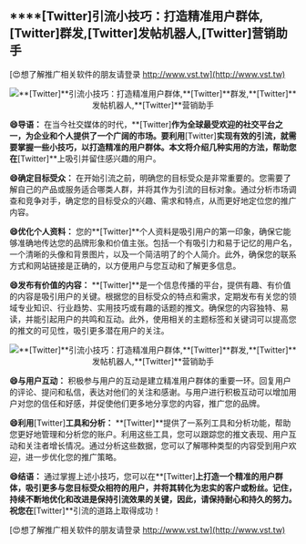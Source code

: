 ## ****[Twitter]**引流小技巧：打造精准用户群体,**[Twitter]**群发,**[Twitter]**发帖机器人,**[Twitter]**营销助手**

[😍想了解推广相关软件的朋友请登录 http://www.vst.tw](http://www.vst.tw)

 <center><img src="https://vst.tw/MP4/tuiguang/png/7.png" alt="**[Twitter]**引流小技巧：打造精准用户群体,**[Twitter]**群发,**[Twitter]**发帖机器人,**[Twitter]**营销助手"></center>

**😄导语：**
在当今社交媒体的时代，**[Twitter]**作为全球最受欢迎的社交平台之一，为企业和个人提供了一个广阔的市场。要利用**[Twitter]**实现有效的引流，就需要掌握一些小技巧，以打造精准的用户群体。本文将介绍几种实用的方法，帮助您在**[Twitter]**上吸引并留住感兴趣的用户。

**😄确定目标受众：**
在开始引流之前，明确您的目标受众是非常重要的。您需要了解自己的产品或服务适合哪类人群，并将其作为引流的目标对象。通过分析市场调查和竞争对手，确定您的目标受众的兴趣、需求和特点，从而更好地定位您的推广内容。

**😄优化个人资料：**
您的**[Twitter]**个人资料是吸引用户的第一印象，确保它能够准确地传达您的品牌形象和价值主张。包括一个有吸引力和易于记忆的用户名，一个清晰的头像和背景图片，以及一个简洁明了的个人简介。此外，确保您的联系方式和网站链接是正确的，以方便用户与您互动和了解更多信息。

**😄发布有价值的内容：**
**[Twitter]**是一个信息传播的平台，提供有趣、有价值的内容是吸引用户的关键。根据您的目标受众的特点和需求，定期发布有关您的领域专业知识、行业趋势、实用技巧或有趣的话题的推文。确保您的内容独特、易读，并能引起用户的共鸣和互动。此外，使用相关的主题标签和关键词可以提高您的推文的可见性，吸引更多潜在用户的关注。

 <center><img src="https://vst.tw/MP4/tuiguang/png/6.png" alt="**[Twitter]**引流小技巧：打造精准用户群体,**[Twitter]**群发,**[Twitter]**发帖机器人,**[Twitter]**营销助手"></center>

**😄与用户互动：**
积极参与用户的互动是建立精准用户群体的重要一环。回复用户的评论、提问和私信，表达对他们的关注和感谢。与用户进行积极互动可以增加用户对您的信任和好感，并促使他们更多地分享您的内容，推广您的品牌。

**😄利用**[Twitter]**工具和分析：**
**[Twitter]**提供了一系列工具和分析功能，帮助您更好地管理和分析您的账户。利用这些工具，您可以跟踪您的推文表现、用户互动和关注者增长情况。通过分析这些数据，您可以了解哪种类型的内容受到用户欢迎，进一步优化您的推广策略。

**😄结语：**
通过掌握上述小技巧，您可以在**[Twitter]**上打造一个精准的用户群体，吸引更多与您目标受众相符的用户，并将其转化为忠实的客户或粉丝。记住，持续不断地优化和改进是保持引流效果的关键，因此，请保持耐心和持久的努力。祝您在**[Twitter]**引流的道路上取得成功！

[😍想了解推广相关软件的朋友请登录 http://www.vst.tw](http://www.vst.tw)



